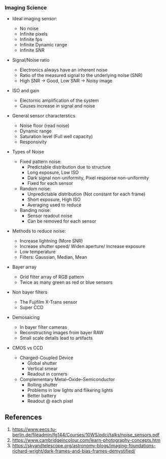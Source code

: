 ### Imaging Science

* Ideal imaging sensor: 
  * No noise
  * Infinite pixels
  * Infinite fps
  * Infinite Dynamic range 
  * Infinite SNR

* Signal/Noise ratio
  * Electronics always have an inherent noise
  * Ratio of the measured signal to the underlying noise (SNR)
  * High SNR -> Good, Low SNR -> Noisy image

* ISO and gain 
  * Electornic amplification of the system
  * Causes increase in signal and noise   

* General sensor characterstics
  * Noise floor (read noise)
  * Dynamic range
  * Saturation level (Full well capacity)
  * Responsivity     

* Types of Noise
    * Fixed pattern noise:
      * Predictable distribution due to structure
      * Long exposure, Low ISO
      * Dark signal non-uniformity, Pixel response non-uniformity 
      * Fixed for each sensor
    * Random noise: 
      * Unpredictable distribution (Not constant for each frame)
      * Short exposure, High ISO 
      * Averaging used to reduce
    * Banding noise: 
      *  Sensor readout noise
      *  Can be removed for each sensor

* Methods to reduce noise:
  * Increase lightning (More SNR)
  * Increase shutter speed/ Widen aperture/ Increase exposure
  * Low temperature
  * Filters: Gaussian, Median, Mean

* Bayer array
  * Grid filter array of RGB pattern
  * Twice as many green as red or blue sensors 

* Non bayer filters
  * The Fujifilm X-Trans sensor 
  * Super CCD

* Demosaicing
  * In bayer filter cameras 
  * Reconstructing images from bayer RAW
  * Small scale details lead to artifacts

* CMOS vs CCD
  * Charged-Coupled Device   
    * Global shutter
    * Vertical smear
    * Readout in corners
  * Complementary Metal–Oxide–Semiconductor
    * Rolling shutter
    * Problems in low lights and flikering lights
    * Better battery
    * Readout @ each pixel

## References
1. https://www.eecs.tu-berlin.de/fileadmin/fg144/Courses/10WS/pdci/talks/noise_sensors.pdf
2. https://www.cambridgeincolour.com/learn-photography-concepts.htm
3. https://skyandtelescope.org/astronomy-blogs/imaging-foundations-richard-wright/dark-frames-and-bias-frames-demystified/
